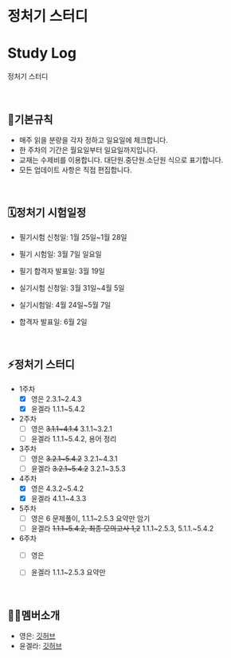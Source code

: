 # 정처기 스터디

# Study Log
정처기 스터디
      
<br/>

## 📌기본규칙


- 매주 읽을 분량을 각자 정하고 일요일에 체크합니다.
- 한 주차의 기간은 월요일부터 일요일까지입니다.
- 교재는 수제비를 이용합니다. 대단원.중단원.소단원 식으로 표기합니다.
- 모든 업데이트 사항은 직접 편집합니다.

<br/>

## 🗓정처기 시험일정


- 필기시험 신청일: 1월 25일~1월 28일
- 필기 시험일: 3월 7일 일요일
- 필기 합격자 발표일: 3월 19일

- 실기시험 신청일: 3월 31일~4월 5일
- 실기시험일: 4월 24일~5월 7일
- 합격자 발표일: 6월 2일

<br/>

## ⚡정처기 스터디


- 1주차
    - [x]  영은 2.3.1~2.4.3
    - [x]  윤겔라 1.1.1~5.4.2
- 2주차
    - [ ]  영은 ~~3.1.1~4.1.4~~ 3.1.1~3.2.1
    - [ ]  윤겔라 1.1.1~5.4.2, 용어 정리
- 3주차
    - [ ]  영은 ~~3.2.1~5.4.2~~ 3.2.1~4.3.1
    - [ ]  윤겔라 ~~3.2.1~5.4.2~~ 3.2.1~3.5.3
- 4주차
    - [x]  영은 4.3.2~5.4.2
    - [x]  윤겔라 4.1.1~4.3.3
- 5주차
    - [ ]  영은 6 문제풀이, 1.1.1~2.5.3 요약만 암기
    - [ ]  윤겔라 ~~1.1.1~5.4.2, 최종 모의고사 1,2~~ 1.1.1~2.5.3, 5.1.1.~5.4.2
- 6주차
    - [ ]  영은
    - [ ]  윤겔라 1.1.1~2.5.3 요약만


<br/>

## 🙋‍♀️멤버소개


- 영은: [깃허브](https://github.com/shinecoding)
- 윤겔라: [깃허브](https://github.com/yjsp93)
